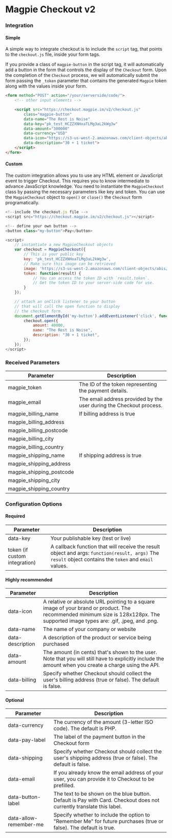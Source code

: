 # Magpie Checkout v2

### Integration

#### Simple 

A simple way to integrate checkout is to include the `script` tag, that points to the `checkout.js` file, inside your form tags.

If you provide a class of `magpie-button` in the script tag, it will automatically add a button in the form that controls the display of the `Checkout` form. Upon the completion of the `Checkout` process, we will automatically submit the form passing the `_token` parameter that contains the generated `Magpie` token along with the values inside your form.

```html
<form method="POST" action="/your/serverside/code/">
    <!-- other input elements -->

    <script src="https://checkout.magpie.im/v2/checkout.js"
        class="magpie-button"
        data-name="The Rest is Noise"
        data-key="pk_test_HCZZXNHxaTLMg3aL2kWg3w"
        data-amount="300000"
        data-currency="USD"
        data-icon="https://s3-us-west-2.amazonaws.com/client-objects/abis/images/asean_bis_logo_black_stripe.png"
        data-description="30 + 1 ticket"> 
    </script>
</form>
```

#### Custom

The custom integration allows you to use any HTML element or JavaScript event to trigger Checkout. This requires you to know intermediate to advance JavaScript knowledge. You need to instantiate the `MagpieCheckout` class by passing the necessary parameters like key and token. You can use the `MagpieCheckout` object to `open()` or `close()` the `Checkout` form programatically.

```javascript
<!--include the checkout.js file -->
<script src="https://checkout.magpie.im/v2/checkout.js"></script>

<!-- define your own button -->
<button class="my-button">Pay</button>

<script>
    // instantiate a new MagpieCheckout objects
    var checkout = MagpieCheckout({
        // This is your public key
        key: 'pk_test_HCZZXNHxaTLMg3aL2kWg3w',
        // Make sure this image can be retrieved
        image: 'https://s3-us-west-2.amazonaws.com/client-objects/abis/images/asean_bis_logo_black_stripe.png',
        token: function(result) {
            // You can access the token ID with `result.token`.
            // Get the token ID to your server-side code for use.
        }
    });

    // attach an onClick listener to your button
    // that will call the open function to display
    // the checkout form.
    document.getElementById('my-button').addEventListener('click', function(e) {
        checkout.open({
            amount: 40000,
            name: "The Rest is Noise",
            description: "30 + 1 ticket",
        });
    });
</script>

```
### Received Parameters

| Parameter | Description|
| --------  | ------ |
| magpie_token | The ID of the token representing the payment details. |
| magpie_email    | The email address provided by the user during the Checkout process. |
| magpie_billing_name | If billing address is true |
| magpie_billing_address | |
| magpie_billing_postcode | |
| magpie_billing_city | |
| magpie_billing_country | |
| magpie_shipping_name | If shipping address is true |
| magpie_shipping_address | |
| magpie_shipping_postcode | |
| magpie_shipping_city | |
| magpie_shipping_country | |

### Configuration Options

#### Required

| Parameter | Description|
| --------  | ------ |
| data-key                          | Your publishable key (test or live) |
| token (if custom integration)     | A callback function that will receive the result object and args: `function(result, args)`   The `result` object contains the `token` and `email` values. |

#### Highly recommended

| Parameter | Description|
| --------  | ------ |
| data-icon | A relative or absolute URL pointing to a square image of your brand or product. The recommended minimum size is 128x128px. The supported image types are: .gif, .jpeg, and .png. |
| data-name | The name of your company or website |
| data-description | A description of the product or service being purchased |
| data-amount | The amount (in cents) that's shown to the user. Note that you will still have to explicitly include the amount when you create a charge using the API. |
| data-billing | Specify whether Checkout should collect the user's billing address (true or false). The default is false. |

#### Optional

| Parameter | Description|
| --------  | ------ |
| data-currency | The currency of the amount (3-letter ISO code). The default is PHP. |
| data-pay-label | The label of the payment button in the Checkout form |
| data-shipping | Specify whether Checkout should collect the user's shipping address (true or false). The default is false. |
| data-email | If you already know the email address of your user, you can provide it to Checkout to be prefilled. |
| data-button-label | The text to be shown on the blue button. Default is Pay with Card. Checkout does not currently translate this label. |
| data-allow-remember-me | Specify whether to include the option to "Remember Me" for future purchases (true or false). The default is true.  |